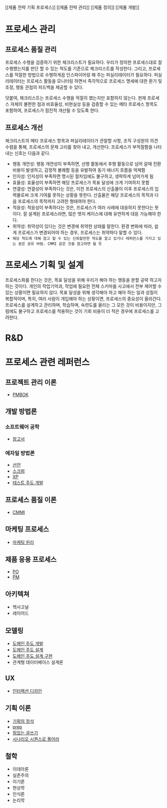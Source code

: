 [[제품 전략 기획 프로세스]]
[[제품 전략 관리]]
[[제품 정의]]
[[제품 개발]]




# 프로세스 관리

## 프로세스 품질 관리

프로세스 수행을 검증하기 위한 체크리스트가 필요하다. 우리가 정의한 프로세스대로 잘 수행했는지를 판단 할 수 있는 척도를 기준으로 체크리스트를 작성한다. 그리고, 프로세스를 적절한 방법으로 수행하게끔 인스파이어링 해 주는 퍼실리테이터가 필요하다. 퍼실리테이터는 프로세스 활동을 모니터링 하면서 즉각적으로 프로세스 명세에 대한 환기 및 조정, 행동 관점의 피드백을 제공할 수 있다.

덧붙여, 체크리스트는 프로세스 수행을 적절히 했는지만 포함하지 않는다. 현재 프로세스 자체의 불편한 점과 비효율성, 비현실성 등을 검증할 수 있는 메타 프로세스 항목도 포함하여, 프로세스가 점진적 개선될 수 있도록 한다.

## 프로세스 개선

체크리스트의 메타 프로세스 항목과 퍼실리테이터가 관찰할 사항, 조직 구성원의 의견 수렴을 통해, 프로세스의 문제 고리를 찾아 내고, 개선한다. 프로세스가 부적절함을 나타내는 신호는 다음과 같다.

- 행동 개연성: 행동 개연성이 부족하면, 선행 활동에서 후행 활동으로 넘어 갈때 전환 비용이 발생하고, 감정적 불쾌함 등을 유발하여 동기 에너지 흐름을 억제함
- 인지성: 인지성이 부족하면 명시된 절차임에도 불구하고, 생략하게 넘어가게 됨
- 효율성: 효율성이 부족하면 해당 프로세스가 목표 달성에 크게 기여하지 못함
- 연결성: 연결성이 부족하다는 것은, 이전 프로세스의 산출물이 이후 프로세스의 입력물로써 크게 기여를 못하는 상황을 뜻한다. 산출물은 해당 프로세스의 목적과 다음 프로세스의 목적까지 고려한 형태여야 한다.
- 적응성: 적응성이 부족하다는 것은, 프로세스가 여러 사례에 대응하지 못한다는 뜻이다. 잘 설계된 프로세스라면, 많은 엣지 케이스에 대해 유연하게 대응 가능해야 한다.
- 취약성: 취약성이 있다는 것은 변경에 취약한 상태를 말한다. 환경 변화에 따라, 쉽게 프로세스가 변경되어야 하는 경우, 프로세스는 취약하다 말할 수 있다.
- `해당 척도에 대해 참고 할 수 있는 신뢰할만한 척도를 알고 있거나 레퍼런스를 가지고 있는 분은 공유 바람. CMMI 같은 것을 참고하면 될 듯`

# 프로세스 기획 및 설계

프로세스화를 한다는 것은, 목표 달성을 위해 우리가 해야 하는 행동을 분할 공략 하고자 하는 것이다. 개인의 작업기억과, 작업에 필요한 전체 스키마를 사고에서 전부 제어할 수 있는 상황이면 필요하지 않다. 목표 달성을 위해 생각해야 하고 해야 하는 일과 성질이 복합적이며, 특히, 여러 사람이 개입해야 하는 상황이면, 프로세스의 중요성이 올라간다. 프로세스를 설계하고 관리하며, 학습하며, 숙련도를 올리는 그 모든 것이 비용이지만, 그럼에도 불구하고 프로세스를 적용하는 것이 기회 비용이 더 적은 경우에 프로세스를 고려한다.

# R&D

# 프로세스 관련 레퍼런스

## 프로젝트 관리 이론

- [PMBOK](https://product.kyobobook.co.kr/detail/S000001555546)

## 개발 방법론

### 소프트웨어 공학

- [참고서](https://product.kyobobook.co.kr/detail/S000215009355)

### 에자일 방법론

- [선언](https://agilemanifesto.org/iso/ko/manifesto.html)
- [스크럼](https://scrumguides.org/docs/scrumguide/v2020/2020-Scrum-Guide-Korean.pdf)
- [XP](http://www.extremeprogramming.org/)
- [테스트 주도 개발](https://product.kyobobook.co.kr/detail/S000001032985)

## 프로세스 품질 이론

- [CMMI](http://www.jidum.com/jidums/view.do?jidumId=296%5C)

## 마케팅 프로세스

- [마케팅 원리](https://product.kyobobook.co.kr/detail/S000001645090)

## 제품 응용 프로세스

- [PO](https://product.kyobobook.co.kr/detail/S000001302340)
- [PM](https://product.kyobobook.co.kr/detail/S000211513302)

## 아키텍쳐

- 헥사고널
- 레이어드

## 모델링

- [도메인 주도 개발](https://product.kyobobook.co.kr/detail/S000001810495)
- [도메인 주도 설계](https://product.kyobobook.co.kr/detail/S000001514402)
- [도메인 주도 설계 구현](https://product.kyobobook.co.kr/detail/S000000935852)
- 관계형 데이터베이스 설계론

## UX

- [인터랙션 디자인](https://product.kyobobook.co.kr/detail/S000000935303)

## 기획 이론

- [기획의 정석](https://product.kyobobook.co.kr/detail/S000061351370)
- [prep](https://ebook-product.kyobobook.co.kr/dig/epd/ebook/E000003000477)
- [힘있는 글쓰기](https://ebook-product.kyobobook.co.kr/dig/epd/ebook/E000003228204)
- [시나리오 시퀀스로 풀어라](https://ebook-product.kyobobook.co.kr/dig/epd/ebook/E000002940560)

## 철학

- 이데아론
- 실존주의
- 이기론
- 현상학
- 인식론
- 논리학